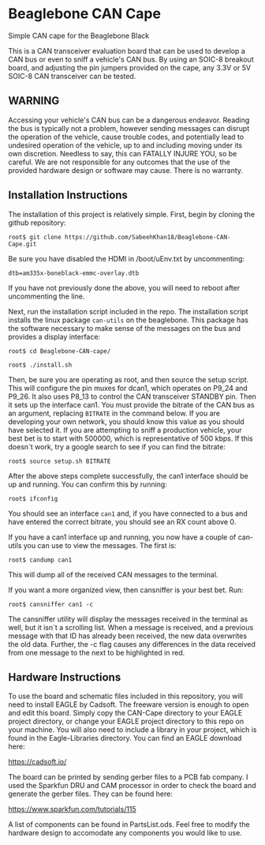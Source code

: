 # Beaglebone CAN Cape
Simple CAN cape for the Beaglebone Black

This is a CAN transceiver evaluation board that can be used to develop a CAN bus or even to sniff a vehicle's CAN bus. By using an SOIC-8 breakout board, and adjusting the pin jumpers provided on the cape, any 3.3V or 5V SOIC-8 CAN transceiver can be tested.
## WARNING ##
Accessing your vehicle's CAN bus can be a dangerous endeavor. Reading the bus is typically not a problem, however sending messages can disrupt the operation of the vehicle, cause trouble codes, and potentially lead to undesired operation of the vehicle, up to and including moving under its own discretion. Needless to say, this can FATALLY INJURE YOU, so be careful. We are not responsible for any outcomes that the use of the provided hardware design or software may cause. There is no warranty.

## Installation Instructions ##

The installation of this project is relatively simple. First, begin by cloning the github repository:

`root$ git clone https://github.com/SabeehKhan18/Beaglebone-CAN-Cape.git`

 Be sure you have disabled the HDMI in /boot/uEnv.txt by uncommenting:

`dtb=am335x-boneblack-emmc-overlay.dtb`

If you have not previously done the above, you will need to reboot after uncommenting the line.

Next, run the installation script included in the repo. The installation script installs the linux package `can-utils` on the beaglebone. This package has the software necessary to make sense of the messages on the bus and provides a display interface:

`root$ cd Beaglebone-CAN-cape/`

`root$ ./install.sh`

Then, be sure you are operating as root, and then source the setup script. This will configure the pin muxes for dcan1, which operates on P9_24 and P9_26. It also uses P8_13 to control the CAN transceiver STANDBY pin. Then it sets up the interface can1. You must provide the bitrate of the CAN bus as an argument, replacing `BITRATE` in the command below. If you are developing your own network, you should know this value as you should have selected it. If you are attempting to sniff a production vehicle, your best bet is to start with 500000, which is representative of 500 kbps. If this doesn`t work, try a google search to see if you can find the bitrate:

`root$ source setup.sh BITRATE`

After the above steps complete successfully, the can1 interface should be up and running. You can confirm this by running:

`root$ ifconfig`

You should see an interface `can1` and, if you have connected to a bus and have entered the correct bitrate, you should see an RX count above 0.

If you have a can1 interface up and running, you now have a couple of can-utils you can use to view the messages. The first is:

`root$ candump can1`

This will dump all of the received CAN messages to the terminal.

If you want a more organized view, then cansniffer is your best bet. Run:

`root$ cansniffer can1 -c`

The cansniffer utility will display the messages received in the terminal as well, but it isn`t a scrolling list. When a message is received, and a previous message with that ID has already been received, the new data overwrites the old data. Further, the -c flag causes any differences in the data received from one message to the next to be highlighted in red.

## Hardware Instructions ##
To use the board and schematic files included in this repository, you will need to install EAGLE by Cadsoft. The freeware version is enough to open and edit this board. Simply copy the CAN-Cape directory to your EAGLE project directory, or change your EAGLE project directory to this repo on your machine. You will also need to include a library in your project, which is found in the Eagle-Libraries directory. You can find an EAGLE download here:

https://cadsoft.io/

The board can be printed by sending gerber files to a PCB fab company. I used the Sparkfun DRU and CAM processor in order to check the board and generate the gerber files. They can be found here:

https://www.sparkfun.com/tutorials/115

A list of components can be found in PartsList.ods. Feel free to modify the hardware design to accomodate any components you would like to use.

